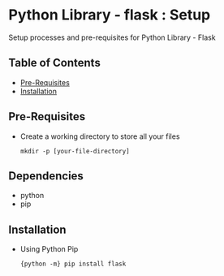 # Python Library - flask : Setup

Setup processes and pre-requisites for Python Library - Flask

## Table of Contents
+ [Pre-Requisites](#pre-requisites)
+ [Installation](#installation)

## Pre-Requisites
- Create a working directory to store all your files
    ```console
    mkdir -p [your-file-directory]
    ```

## Dependencies
+ python
+ pip

## Installation
- Using Python Pip
    ```console
    {python -m} pip install flask
    ```


